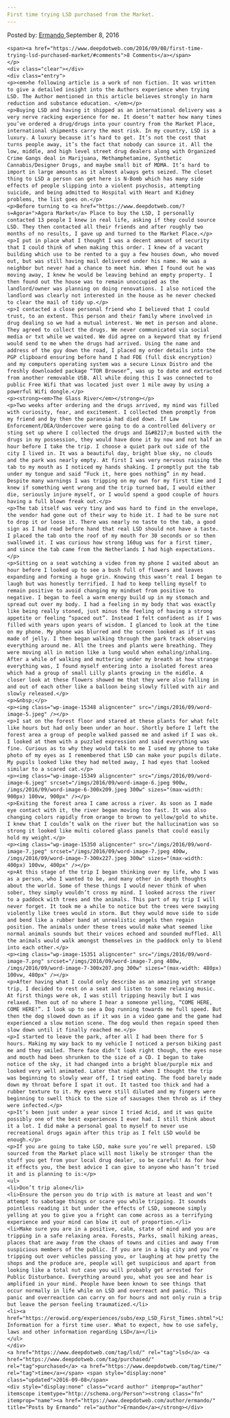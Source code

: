 ```yaml
---
First time trying LSD purchased from the Market.
---
```

<article class="post-listing post-15347 post type-post status-publish format-standard has-post-thumbnail hentry  tag-lsd tag-purchased tag-time">
    <div class="post-inner">
        <span>Posted by: <a href="https://www.deepdotweb.com/author/ermando/" title="">Ermando </a></span>
    <span>September 8, 2016</span>
    
    <span><a href="https://www.deepdotweb.com/2016/09/08/first-time-trying-lsd-purchased-market/#comments">8 Comments</a></span>
    </p>
    <div class="clear"></div>
    <div class="entry">
    <p><em>he following article is a work of non fiction. It was written to give a detailed insight into the Authors experience when trying LSD. The Author mentioned in this article believes strongly in harm reduction and substance education. </em></p>
    <p>Buying LSD and having it shipped as an international delivery was a very nerve racking experience for me. It doesn’t matter how many times you’ve ordered a drug/drugs into your country from the Market Place, international shipments carry the most risk. In my country, LSD is a luxury. A luxury because it’s hard to get. It’s not the cost that turns people away, it’s the fact that nobody can source it. All the low, middle, and high level street drug dealers along with Organized Crime Gangs deal in Marijuana, Methamphetamine, Synthetic Cannabis/Designer Drugs, and maybe small bit of MDMA. It’s hard to import in large amounts as it almost always gets seized. The closet thing to LSD a person can get here is N-Bomb which has many side effects of people slipping into a violent psychosis, attempting suicide, and being admitted to Hospital with Heart and Kidney problems, the list goes on.</p>
    <p>Before turning to <a href="https://www.deepdotweb.com/?s=Agora+">Agora Market</a> Place to buy the LSD, I personally contacted 13 people I knew in real life, asking if they could source LSD. They then contacted all their friends and after roughly two months of no results, I gave up and turned to the Market Place.</p>
    <p>I put in place what I thought I was a decent amount of security that I could think of when making this order. I knew of a vacant building which use to be rented to a guy a few houses down, who moved out, but was still having mail delivered under his name. He was a neighbor but never had a chance to meet him. When I found out he was moving away, I knew he would be leaving behind an empty property. I then found out the house was to remain unoccupied as the landlord/owner was planning on doing renovations. I also noticed the landlord was clearly not interested in the house as he never checked to clear the mail of tidy up.</p>
    <p>I contacted a close personal friend who I believed that I could trust, to an extent. This person and their family where involved in drug dealing so we had a mutual interest. We met in person and alone. They agreed to collect the drugs. We never communicated via social media or txt while we waited. We did agree on a keyword that my friend would send to me when the drugs had arrived. Using the name and address of the guy down the road, I placed my order details into the PGP clipboard ensuring before hand I had FDE (full disk encryption) and my computers operating system was a secure Linux Distro and the freshly downloaded package “TOR Browser”, was up to date and extracted from another removable USB. All while doing this I was connected to public Free Wifi that was located just over 1 mile away by using a powerful Wifi dongle.</p>
    <p><strong><em>The Glass River</em></strong></p>
    <p>Two weeks after ordering and the drugs arrived, my mind was filled with curiosity, fear, and excitement. I collected them promptly from my friend and by then the paranoia had died down. If Law Enforcement/DEA/Undercover were going to do a controlled delivery or sting set up where I collected the drugs and I&#8217;m busted with the drugs in my possession, they would have done it by now and not half an hour before I take the trip. I choose a quiet park out side of the city I lived in. It was a beautiful day, bright blue sky, no clouds and the park was nearly empty. At first I was very nervous raising the tab to my mouth as I noticed my hands shaking. I promptly put the tab under my tongue and said “Fuck it, here goes nothing” in my head. Despite many warnings I was tripping on my own for my first time and I knew if something went wrong and the trip turned bad, I would either die, seriously injure myself, or I would spend a good couple of hours having a full blown freak out.</p>
    <p>The tab itself was very tiny and was hard to find in the envelope, the vendor had gone out of their way to hide it. I had to be sure not to drop it or loose it. There was nearly no taste to the tab, a good sign as I had read before hand that real LSD should not have a taste. I placed the tab onto the roof of my mouth for 30 seconds or so then swallowed it. I was curious how strong 160ug was for a first timer, and since the tab came from the Netherlands I had high expectations.</p>
    <p>Sitting on a seat watching a video from my phone I waited about an hour before I looked up to see a bush full of flowers and leaves expanding and forming a huge grin. Knowing this wasn’t real I began to laugh but was honestly terrified. I had to keep telling myself to remain positive to avoid changing my mindset from positive to negative. I began to feel a warm energy build up in my stomach and spread out over my body. I had a feeling in my body that was exactly like being really stoned, just minus the feeling of having a strong appetite or feeling “spaced out”. Instead I felt confident as if I was filled with years upon years of wisdom. I glanced to look at the time on my phone. My phone was blurred and the screen looked as if it was made of jelly. I then began walking through the park track observing everything around me. All the trees and plants were breathing. They were moving all in motion like a lung would when exhaling/inhaling. After a while of walking and muttering under my breath at how strange everything was, I found myself entering into a isolated forest area which had a group of small Lilly plants growing in the middle. A closer look at these flowers showed me that they were also falling in and out of each other like a balloon being slowly filled with air and slowly released.</p>
    <p>&nbsp;</p>
    <p><img class="wp-image-15348 aligncenter" src="/imgs/2016/09/word-image-5.jpeg" /></p>
    <p>I sat on the forest floor and stared at these plants for what felt like hours but had only been under an hour. Shortly before I left the forest area a group of people walked passed me and asked if I was ok. I looked at them with a puzzled expression and said everything was fine. Curious as to why they would talk to me I used my phone to take photo of my eyes as I remembered that LSD can make your pupils dilate. My pupils looked like they had melted away, I had eyes that looked similar to a scared cat.</p>
    <p><img class="wp-image-15349 aligncenter" src="/imgs/2016/09/word-image-6.jpeg" srcset="/imgs/2016/09/word-image-6.jpeg 900w, /imgs/2016/09/word-image-6-300x209.jpeg 300w" sizes="(max-width: 900px) 100vw, 900px" /></p>
    <p>Exiting the forest area I came across a river. As soon as I made eye contact with it, the river began moving too fast. It was also changing colors rapidly from orange to brown to yellow/gold to white. I knew that I couldn’t walk on the river but the hallucination was so strong it looked like multi colored glass panels that could easily hold my weight.</p>
    <p><img class="wp-image-15350 aligncenter" src="/imgs/2016/09/word-image-7.jpeg" srcset="/imgs/2016/09/word-image-7.jpeg 400w, /imgs/2016/09/word-image-7-300x227.jpeg 300w" sizes="(max-width: 400px) 100vw, 400px" /></p>
    <p>At this stage of the trip I began thinking over my life, who I was as a person, who I wanted to be, and many other in depth thoughts about the world. Some of these things I would never think of when sober, they simply wouldn’t cross my mind. I looked across the river to a paddock with trees and the animals. This part of my trip I will never forget. It took me a while to notice but the trees were swaying violently like trees would in storm. But they would move side to side and bend like a rubber band at unrealistic angels then regain position. The animals under these trees would make what seemed like normal animals sounds but their voices echoed and sounded muffled. All the animals would walk amongst themselves in the paddock only to blend into each other.</p>
    <p><img class="wp-image-15351 aligncenter" src="/imgs/2016/09/word-image-7.png" srcset="/imgs/2016/09/word-image-7.png 480w, /imgs/2016/09/word-image-7-300x207.png 300w" sizes="(max-width: 480px) 100vw, 480px" /></p>
    <p>After having what I could only describe as an amazing yet strange trip, I decided to rest on a seat and listen to some relaxing music. At first things were ok, I was still tripping heavily but I was relaxed. Then out of no where I hear a someone yelling, “COME HERE, COME HERE!”. I look up to see a Dog running towards me full speed. But then the dog slowed down as if it was in a video game and the game had experienced a slow motion scene. The dog would then regain speed then slow down until it finally reached me.</p>
    <p>I started to leave the park, after all I had been there for 5 hours. Making my way back to my vehicle I noticed a person biking past me and they smiled. There face didn’t look right though, the eyes nose and mouth had been shrunken to the size of a CD. I began to take notice of the sky, it had changed into a bright blue/purple mix and looked very well animated. Later that night when I thought the trip was beginning to slowly wear off, I tried eating. The food barely made down my throat before I spat it out. It tasted too thick and had a rubber texture to it. My eyes were still diluted and my fingers were beginning to swell thick to the size of sausages then throb as if they were infected.</p>
    <p>It’s been just under a year since I tried Acid, and it was quite possibly one of the best experiences I ever had. I still think about it a lot. I did make a personal goal to myself to never use recreational drugs again after this trip as I felt LSD would be enough.</p>
    <p>If you are going to take LSD, make sure you’re well prepared. LSD sourced from the Market place will most likely be stronger than the stuff you get from your local drug dealer, so be careful! As for how it effects you, the best advice I can give to anyone who hasn’t tried it and is planning to is:</p>
    <ul>
    <li>Don’t trip alone</li>
    <li>Ensure the person you do trip with is mature at least and won’t attempt to sabotage things or scare you while tripping. It sounds pointless reading it but under the effects of LSD, someone simply yelling at you to give you a fright can come across as a terrifying experience and your mind can blow it out of proportion.</li>
    <li>Make sure you are in a positive, calm, state of mind and you are tripping in a safe relaxing area. Forests, Parks, small hiking areas, places that are away from the chaos of towns and cities and away from suspicious members of the public. If you are in a big city and you’re tripping out over vehicles passing you, or laughing at how pretty the shops and the produce are, people will get suspicious and apart from looking like a total nut case you will probably get arrested for Public Disturbance. Everything around you, what you see and hear is amplified in your mind. People have been known to see things that occur normally in life while on LSD and overreact and panic. This panic and overreaction can carry on for hours and not only ruin a trip but leave the person feeling traumatized.</li>
    <li><a href="https://erowid.org/experiences/subs/exp_LSD_First_Times.shtml">LSD Information for a first time user. What to expect, how to use safely, laws and other information regarding LSD</a></li>
    </ul>
    </div>
    <a href="https://www.deepdotweb.com/tag/lsd/" rel="tag">lsd</a> <a href="https://www.deepdotweb.com/tag/purchased/" rel="tag">purchased</a> <a href="https://www.deepdotweb.com/tag/time/" rel="tag">time</a></span> <span style="display:none" class="updated">2016-09-08</span>
    <div style="display:none" class="vcard author" itemprop="author" itemscope itemtype="http://schema.org/Person"><strong class="fn" itemprop="name"><a href="https://www.deepdotweb.com/author/ermando/" title="Posts by Ermando" rel="author">Ermando</a></strong></div>
    
